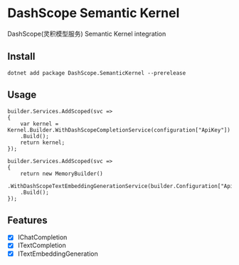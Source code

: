 ﻿# DashScope Semantic Kernel

DashScope(灵积模型服务) Semantic Kernel integration

## Install

```
dotnet add package DashScope.SemanticKernel --prerelease
```

## Usage

```
builder.Services.AddScoped(svc =>
{
    var kernel = Kernel.Builder.WithDashScopeCompletionService(configuration["ApiKey"])
    .Build();
    return kernel;
});

builder.Services.AddScoped(svc =>
{
    return new MemoryBuilder()
    .WithDashScopeTextEmbeddingGenerationService(builder.Configuration["ApiKey"])
    .Build();
});
```

## Features

- [x] IChatCompletion
- [x] ITextCompletion
- [x] ITextEmbeddingGeneration
